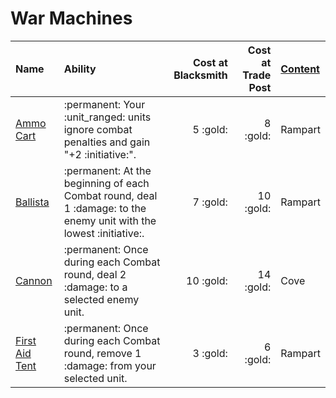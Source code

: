 # War Machines


| Name | Ability | Cost at Blacksmith | Cost at Trade Post | [Content](content.md) |
| :--- | :--- | ---: | ---: | :--- |
| [Ammo Cart](war_machines/ammo_cart.md) | :permanent: Your :unit_ranged: units ignore combat penalties and gain "+2 :initiative:". | 5 :gold: | 8 :gold: | Rampart |
| [Ballista](war_machines/ballista.md) | :permanent: At the beginning of each Combat round, deal 1 :damage: to the enemy unit with the lowest :initiative:. | 7 :gold: | 10 :gold: | Rampart |
| [Cannon](war_machines/cannon.md) | :permanent: Once during each Combat round, deal 2 :damage: to a selected enemy unit. | 10 :gold: | 14 :gold: | Cove |
| [First Aid Tent](war_machines/first_aid_tent.md) | :permanent: Once during each Combat round, remove 1 :damage: from your selected unit. | 3 :gold: | 6 :gold: | Rampart |
